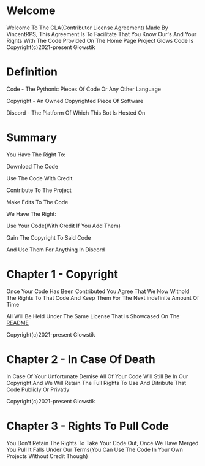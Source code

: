 # Welcome
Welcome To The CLA(Contributor License Agreement) Made By VincentRPS, This Agreement Is To Facilitate That You Know Our's And Your Rights With The Code Provided On The Home Page
Project Glows Code Is Copyright(c)2021-present Glowstik

# Definition

Code - The Pythonic Pieces Of Code Or Any Other Language

Copyright - An Owned Copyrighted Piece Of Software

Discord - The Platform Of Which This Bot Is Hosted On

# Summary
You Have The Right To:

Download The Code

Use The Code With Credit

Contribute To The Project

Make Edits To The Code

We Have The Right:

Use Your Code(With Credit If You Add Them)

Gain The Copyright To Said Code

And Use Them For Anything In Discord

# Chapter 1 - Copyright
Once Your Code Has Been Contributed You Agree That We Now Withold The Rights To That Code And Keep Them For The Next indefinite Amount Of Time

All Will Be Held Under The Same License That Is Showcased On The [README](/readme.md)

Copyright(c)2021-present Glowstik
# Chapter 2 - In Case Of Death
In Case Of Your Unfortunate Demise All Of Your Code Will Still Be In Our Copyright And We Will Retain The Full Rights To Use And Ditribute That Code Publicly Or Privatly

Copyright(c)2021-present Glowstik
# Chapter 3 - Rights To Pull Code
You Don't Retain The Rights To Take Your Code Out, Once We Have Merged You Pull It Falls Under Our Terms(You Can Use The Code In Your Own Projects Without Credit Though)
